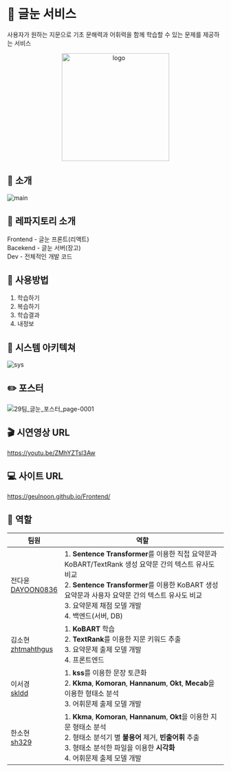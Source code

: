 # :green_book: 글눈 서비스
사용자가 원하는 지문으로 기초 문해력과 어휘력을 함께 학습할 수 있는 문제를 제공하는 서비스  
<p align="center"><img width="250" alt="logo" src="https://user-images.githubusercontent.com/68368589/170729953-c726f81e-06d4-4a29-befa-250460b7e5be.png"></p>

## :book: 소개
![main](https://user-images.githubusercontent.com/68368589/170729871-0cbe4874-fe08-4abf-aaac-038949800201.png)

## :file_folder: 레파지토리 소개
Frontend - 글눈 프론트(리액트)  
Bacekend - 글눈 서버(장고)  
Dev - 전체적인 개발 코드  

## :mag_right: 사용방법
1. 학습하기
2. 복습하기
3. 학습결과
4. 내정보

## :wrench: 시스템 아키텍쳐
![sys](https://user-images.githubusercontent.com/68368589/170730368-ce2bbaf0-17e8-440c-8dec-e10bf790784a.png)

## :pencil2: 포스터
![29팀_글눈_포스터_page-0001](https://user-images.githubusercontent.com/68368589/170729123-2c6637af-ad11-4996-a4e1-3d4450f4f360.jpg)

## :clapper: 시연영상 URL
https://youtu.be/ZMhYZTsl3Aw

## :computer: 사이트 URL
https://geulnoon.github.io/Frontend/

## :clap: 역할
팀원 | 역할 |
---- | ---- | 
전다윤<br>[DAYOON0836](https://github.com/DAYOON0836)| 1. <b>Sentence Transformer</b>를 이용한 직접 요약문과 KoBART/TextRank 생성 요약문 간의 텍스트 유사도 비교<br>2. <b>Sentence Transformer</b>를 이용한 KoBART 생성 요약문과 사용자 요약문 간의 텍스트 유사도 비교<br>3. 요약문제 채점 모델 개발<br>4. 백엔드(서버, DB)
|김소현<br>[zhtmahthgus](https://github.com/zhtmahthgus)| 1. <b>KoBART</b> 학습<br>2. <b>TextRank</b>를 이용한 지문 키워드 추출<br>3. 요약문제 출제 모델 개발<br>4. 프론트엔드
|이서경<br>[skldd](https://github.com/skldd)| 1. <b>kss</b>를 이용한 문장 토큰화<br>2. <b>Kkma</b>, <b>Komoran</b>, <b>Hannanum</b>, <b>Okt</b>, <b>Mecab</b>을 이용한 형태소 분석<br>3. 어휘문제 출제 모델 개발
|한소현<br>[sh329](https://github.com/sh329)| 1. <b>Kkma</b>, <b>Komoran</b>, <b>Hannanum</b>, <b>Okt</b>을 이용한 지문 형태소 분석<br>2. 형태소 분석기 별 <b>불용어</b> 제거, <b>빈출어휘</b> 추출<br>3. 형태소 분석한 파일을 이용한 <b>시각화</b><br> 4. 어휘문제 출제 모델 개발
